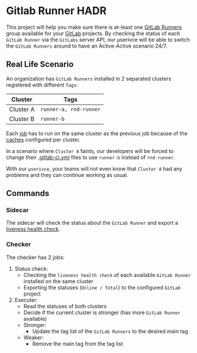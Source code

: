 # Gitlab Runner HADR

This project will help you make sure there is at-least one
[GitLab Runners](https://docs.gitlab.com/runner/) group available for your
[GitLab](https://docs.gitlab.com/ee/user/project/working_with_projects.html)
projects. By checking the status of each `GitLab Runner` via the `GitLabs`
server API, our μserivce will be able to switch the `GitLab Runners` around to
have an Active-Active scenario 24/7.

## Real Life Scenario

An organization has `GitLab Runners` installed in 2 separated clusters 
registered with different `Tags`:

| Cluster | Tags |
| --- | --- |
| Cluster A | `runner-a, rnd-runner` |
| Cluster B | `runner-b` |

Each [job](https://docs.gitlab.com/ee/ci/jobs/) has to run on the same cluster
as the previous job because of the
[caches](https://docs.gitlab.com/ee/ci/caching/) configured per cluster.

In a scenario where `Cluster A` faints, our developers will be forced to change
their [.gitlab-ci.yml](https://docs.gitlab.com/ee/ci/yaml/?query=.gitlab-ci)
files to use `runner-b` instead of `rnd-runner`.

With our `μserivce`, your teams will not even know that `Cluster A` had any
problems and they can continue working as usual.

## Commands

### Sidecar

The sidecar will check the status about the `GitLab Runner` and export a
[liveness health check][liveness health check].

[liveness health check]: https://kubernetes.io/docs/tasks/configure-pod-container/configure-liveness-readiness-startup-probes/#define-a-liveness-command

### Checker

The checker has 2 jobs:

1. Status check:
    - Checking the `liveness health check` of each available `GitLab Runner`
installed on the same cluster
    - Exporting the statuses (`Online / Total`) to the configured
`GitLab` project
1. Executer:
    - Read the statuses of both clusters
    - Decide if the current cluster is stronger (has more
`GitLab Runner` available)
    - Stronger:
        - Update the tag list of the `GitLab Runners` to the desired main tag
    - Weaker:
        - Remove the main tag from the tag list
